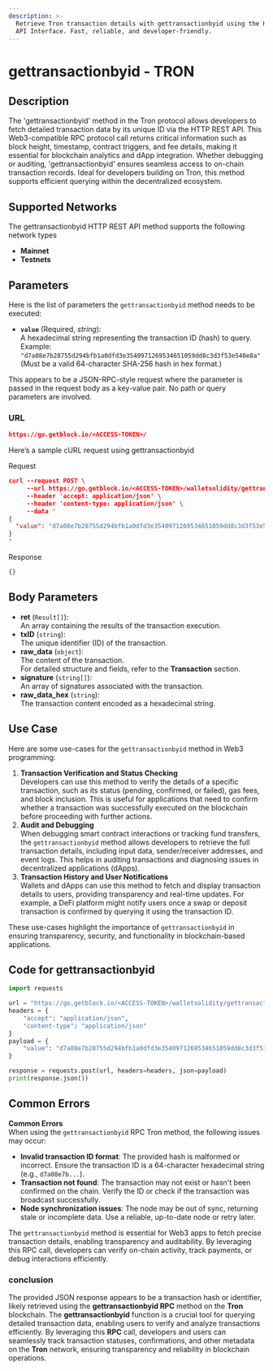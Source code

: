 ```yaml
---
description: >-
  Retrieve Tron transaction details with gettransactionbyid using the HTTP REST
  API Interface. Fast, reliable, and developer-friendly.
---
```


# gettransactionbyid - TRON

## Description

The 'gettransactionbyid' method in the Tron protocol allows developers to fetch detailed transaction data by its unique ID via the HTTP REST API. This Web3-compatible RPC protocol call returns critical information such as block height, timestamp, contract triggers, and fee details, making it essential for blockchain analytics and dApp integration. Whether debugging or auditing, 'gettransactionbyid' ensures seamless access to on-chain transaction records. Ideal for developers building on Tron, this method supports efficient querying within the decentralized ecosystem.

## Supported Networks

The gettransactionbyid HTTP REST API method supports the following network types

* **Mainnet**
* **Testnets**

## Parameters

Here is the list of parameters the `gettransactionbyid` method needs to be executed:

* **`value`** (Required, _string_):\
  A hexadecimal string representing the transaction ID (hash) to query.\
  Example: `"d7a08e7b28755d294bfb1a0dfd3e3540971269534651059dd8c3d3f53e540e8a"`\
  (Must be a valid 64-character SHA-256 hash in hex format.)

This appears to be a JSON-RPC-style request where the parameter is passed in the request body as a key-value pair. No path or query parameters are involved.

### URL

```json
https://go.getblock.io/<ACCESS-TOKEN>/
```

Here’s a sample cURL request using gettransactionbyid

Request

```json
curl --request POST \
     --url https://go.getblock.io/<ACCESS-TOKEN>/walletsolidity/gettransactionbyid \
     --header 'accept: application/json' \
     --header 'content-type: application/json' \
     --data '
{
  "value": "d7a08e7b28755d294bfb1a0dfd3e3540971269534651059dd8c3d3f53e540e8a"
}
'
```

Response

```json
{}
```

## Body Parameters

* **ret** (`Result[]`):\
  An array containing the results of the transaction execution.
* **txID** (`string`):\
  The unique identifier (ID) of the transaction.
* **raw\_data** (`object`):\
  The content of the transaction.\
  For detailed structure and fields, refer to the **Transaction** section.
* **signature** (`string[]`):\
  An array of signatures associated with the transaction.
* **raw\_data\_hex** (`string`):\
  The transaction content encoded as a hexadecimal string.

## Use Case

Here are some use-cases for the `gettransactionbyid` method in Web3 programming:

1. **Transaction Verification and Status Checking**\
   Developers can use this method to verify the details of a specific transaction, such as its status (pending, confirmed, or failed), gas fees, and block inclusion. This is useful for applications that need to confirm whether a transaction was successfully executed on the blockchain before proceeding with further actions.
2. **Audit and Debugging**\
   When debugging smart contract interactions or tracking fund transfers, the `gettransactionbyid` method allows developers to retrieve the full transaction details, including input data, sender/receiver addresses, and event logs. This helps in auditing transactions and diagnosing issues in decentralized applications (dApps).
3. **Transaction History and User Notifications**\
   Wallets and dApps can use this method to fetch and display transaction details to users, providing transparency and real-time updates. For example, a DeFi platform might notify users once a swap or deposit transaction is confirmed by querying it using the transaction ID.

These use-cases highlight the importance of `gettransactionbyid` in ensuring transparency, security, and functionality in blockchain-based applications.

## Code for gettransactionbyid

```python
import requests

url = "https://go.getblock.io/<ACCESS-TOKEN>/walletsolidity/gettransactionbyid"
headers = {
    "accept": "application/json",
    "content-type": "application/json"
}
payload = {
    "value": "d7a08e7b28755d294bfb1a0dfd3e3540971269534651059dd8c3d3f53e540e8a"
}

response = requests.post(url, headers=headers, json=payload)
print(response.json())
```

## Common Errors

**Common Errors**\
When using the `gettransactionbyid` RPC Tron method, the following issues may occur:

* **Invalid transaction ID format**: The provided hash is malformed or incorrect. Ensure the transaction ID is a 64-character hexadecimal string (e.g., `d7a08e7b...`).
* **Transaction not found**: The transaction may not exist or hasn't been confirmed on the chain. Verify the ID or check if the transaction was broadcast successfully.
* **Node synchronization issues**: The node may be out of sync, returning stale or incomplete data. Use a reliable, up-to-date node or retry later.

The `gettransactionbyid` method is essential for Web3 apps to fetch precise transaction details, enabling transparency and auditability. By leveraging this RPC call, developers can verify on-chain activity, track payments, or debug interactions efficiently.

### conclusion

The provided JSON response appears to be a transaction hash or identifier, likely retrieved using the **gettransactionbyid RPC** method on the **Tron** blockchain. The **gettransactionbyid** function is a crucial tool for querying detailed transaction data, enabling users to verify and analyze transactions efficiently. By leveraging this **RPC** call, developers and users can seamlessly track transaction statuses, confirmations, and other metadata on the **Tron** network, ensuring transparency and reliability in blockchain operations.
